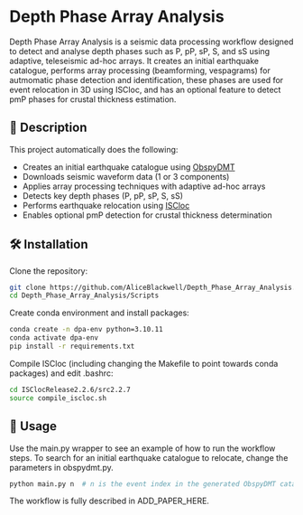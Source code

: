 # Depth Phase Array Analysis

Depth Phase Array Analysis is a seismic data processing workflow designed to detect and analyse depth phases such as P, pP, sP, S, and sS using adaptive, teleseismic ad-hoc arrays. It creates an initial earthquake catalogue, performs array processing (beamforming, vespagrams) for autmomatic phase detection and identification, these phases are used for event relocation in 3D using ISCloc, and has an optional feature to detect pmP phases for crustal thickness estimation.

## 📌 Description

This project automatically does the following:

- Creates an initial earthquake catalogue using [ObspyDMT](https://github.com/krischer/obspydmt)
- Downloads seismic waveform data (1 or 3 components)
- Applies array processing techniques with adaptive ad-hoc arrays
- Detects key depth phases (P, pP, sP, S, sS)
- Performs earthquake relocation using [ISCloc](https://www.isc.ac.uk/iscbulletin/iscloc/)
- Enables optional pmP detection for crustal thickness determination

## 🛠️ Installation

Clone the repository:

```bash
git clone https://github.com/AliceBlackwell/Depth_Phase_Array_Analysis.git
cd Depth_Phase_Array_Analysis/Scripts
```

Create conda environment and install packages:

```bash
conda create -n dpa-env python=3.10.11
conda activate dpa-env
pip install -r requirements.txt
```

Compile ISCloc (including changing the Makefile to point towards conda packages) and edit .bashrc:

```bash
cd ISClocRelease2.2.6/src2.2.7
source compile_iscloc.sh
```

## 🚀 Usage

Use the main.py wrapper to see an example of how to run the workflow steps.
To search for an initial earthquake catalogue to relocate, change the parameters in obspydmt.py.

```bash
python main.py n  # n is the event index in the generated ObspyDMT catalogue, leave blank for a single event use
```

The workflow is fully described in ADD_PAPER_HERE.
